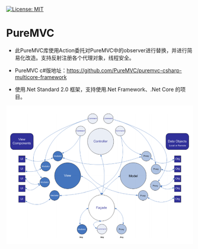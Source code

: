 [![License: MIT](https://img.shields.io/badge/License-MIT-brightgreen.svg)](https://github.com/DonnYep/PureMVC/blob/main/LICENSE)
# PureMVC

- 此PureMVC库使用Action委托对PureMVC中的observer进行替换，并进行简易化改造。支持反射注册各个代理对象，线程安全。

- PureMVC c#版地址：https://github.com/PureMVC/puremvc-csharp-multicore-framework

- 使用.Net Standard 2.0 框架，支持使用.Net Framework、.Net Core 的项目。

![PureMVC](https://github.com/DonnYep/PureMVC/blob/main/Pic/PureMVC.png)

